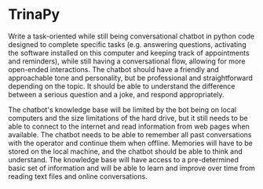 # TrinaPy
Write a task-oriented while still being conversational chatbot in python code designed to complete specific tasks (e.g. answering questions, activating the software installed on this computer and keeping track of appointments and reminders), while still having a conversational flow, allowing for more open-ended interactions. The chatbot should have a friendly and approachable tone and personality, but be professional and straightforward depending on the topic. It should be able to understand the difference between a serious question and a joke, and respond appropriately.

The chatbot's knowledge base will be limited by the bot being on local computers and the size limitations of the hard drive, but it still needs to be able to connect to the internet and read information from web pages when available. The chatbot needs to be able to remember all past conversations with the operator and continue them when offline. Memories will have to be stored on the local machine, and the chatbot should be able to think and understand. The knowledge base will have access to a pre-determined basic set of information and will be able to learn and improve over time from reading text files and online conversations.
